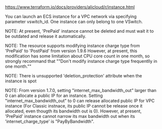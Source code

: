 https://www.terraform.io/docs/providers/alicloud/r/instance.html

You can launch an ECS instance for a VPC network via specifying parameter vswitch_id. 
One instance can only belong to one VSwitch.

NOTE: At present, 'PrePaid' instance cannot be deleted and must wait it to be outdated and release it automatically.

NOTE: The resource supports modifying instance charge type from 'PrePaid' to 'PostPaid' from version 1.9.6
However, at present, this modification has some limitation about CPU core count in one month, 
so strongly recommand that ""Don't modify instance charge type frequentlly in one month.""

NOTE: There is unsupported 'deletion_protection' attribute when the instance is spot

NOTE: From version 1.7.0, setting "internet_max_bandwidth_out" larger than 0 can allocate a public IP for an instance.
Setting "internet_max_bandwidth_out" to 0 can release allocated public IP for VPC instance
(For Classic instnace, its public IP cannot be release once it allocated, even thougth its bandwidth out is 0).
However, at present, 'PrePaid' instance cannot narrow its max bandwidth out when its 'internet_charge_type' is "PayByBandwidth".
